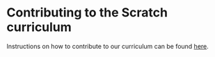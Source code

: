 # Contributing to the Scratch curriculum

Instructions on how to contribute to our curriculum can be found [here](https://github.com/CodeClub/curriculum_documentation/blob/master/contributing.md).
